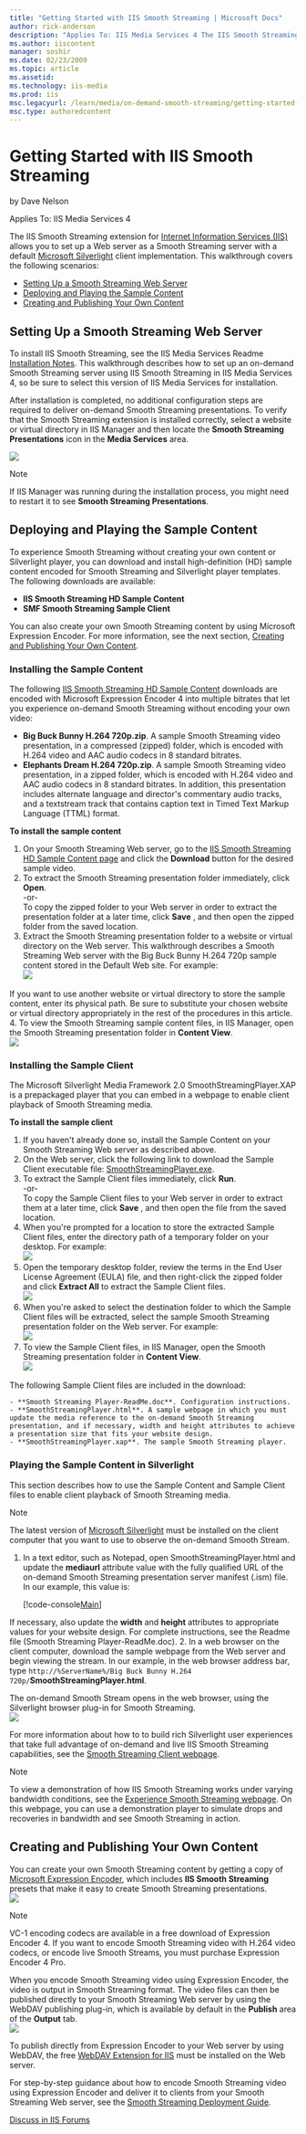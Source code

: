 ```yaml
---
title: "Getting Started with IIS Smooth Streaming | Microsoft Docs"
author: rick-anderson
description: "Applies To: IIS Media Services 4 The IIS Smooth Streaming extension for Internet Information Services (IIS) allows you to set up a Web server as a Smooth Str..."
ms.author: iiscontent
manager: soshir
ms.date: 02/23/2009
ms.topic: article
ms.assetid: 
ms.technology: iis-media
ms.prod: iis
msc.legacyurl: /learn/media/on-demand-smooth-streaming/getting-started-with-iis-smooth-streaming
msc.type: authoredcontent
---
```

Getting Started with IIS Smooth Streaming
====================
by Dave Nelson

Applies To: IIS Media Services 4

The IIS Smooth Streaming extension for [Internet Information Services (IIS)](https://go.microsoft.com/?linkid=9652406) allows you to set up a Web server as a Smooth Streaming server with a default [Microsoft Silverlight](https://go.microsoft.com/?linkid=9652120) client implementation. This walkthrough covers the following scenarios:

- [Setting Up a Smooth Streaming Web Server](getting-started-with-iis-smooth-streaming.md#setup)
- [Deploying and Playing the Sample Content](getting-started-with-iis-smooth-streaming.md#content)
- [Creating and Publishing Your Own Content](getting-started-with-iis-smooth-streaming.md#encode)

<a id="setup"></a>

## Setting Up a Smooth Streaming Web Server

To install IIS Smooth Streaming, see the IIS Media Services Readme [Installation Notes](https://go.microsoft.com/?linkid=9752847). This walkthrough describes how to set up an on-demand Smooth Streaming server using IIS Smooth Streaming in IIS Media Services 4, so be sure to select this version of IIS Media Services for installation.

After installation is completed, no additional configuration steps are required to deliver on-demand Smooth Streaming presentations. To verify that the Smooth Streaming extension is installed correctly, select a website or virtual directory in IIS Manager and then locate the **Smooth Streaming Presentations** icon in the **Media Services** area.  
  
![](getting-started-with-iis-smooth-streaming/_static/image1.png)

> [!NOTE]
> If IIS Manager was running during the installation process, you might need to restart it to see **Smooth Streaming Presentations**.

<a id="content"></a>

## Deploying and Playing the Sample Content

To experience Smooth Streaming without creating your own content or Silverlight player, you can download and install high-definition (HD) sample content encoded for Smooth Streaming and Silverlight player templates. The following downloads are available:

- **IIS Smooth Streaming HD Sample Content**
- **SMF Smooth Streaming Sample Client**

You can also create your own Smooth Streaming content by using Microsoft Expression Encoder. For more information, see the next section, [Creating and Publishing Your Own Content](getting-started-with-iis-smooth-streaming.md#encode).

### Installing the Sample Content

The following [IIS Smooth Streaming HD Sample Content](https://go.microsoft.com/?linkid=9652408) downloads are encoded with Microsoft Expression Encoder 4 into multiple bitrates that let you experience on-demand Smooth Streaming without encoding your own video:

- **Big Buck Bunny H.264 720p.zip**. A sample Smooth Streaming video presentation, in a compressed (zipped) folder, which is encoded with H.264 video and AAC audio codecs in 8 standard bitrates.
- **Elephants Dream H.264 720p.zip**. A sample Smooth Streaming video presentation, in a zipped folder, which is encoded with H.264 video and AAC audio codecs in 8 standard bitrates. In addition, this presentation includes alternate language and director's commentary audio tracks, and a textstream track that contains caption text in Timed Text Markup Language (TTML) format.

**To install the sample content**

1. On your Smooth Streaming Web server, go to the [IIS Smooth Streaming HD Sample Content page](https://go.microsoft.com/?linkid=9652408) and click the **Download** button for the desired sample video.
2. To extract the Smooth Streaming presentation folder immediately, click **Open**.  
 -or-  
 To copy the zipped folder to your Web server in order to extract the presentation folder at a later time, click     **Save** , and then open the zipped folder from the saved location.
3. Extract the Smooth Streaming presentation folder to a website or virtual directory on the Web server. This walkthrough describes a Smooth Streaming Web server with the Big Buck Bunny H.264 720p sample content stored in the Default Web site. For example:  
    ![](getting-started-with-iis-smooth-streaming/_static/image2.png)  
  
 If you want to use another website or virtual directory to store the sample content, enter its physical path. Be sure to substitute your chosen website or virtual directory appropriately in the rest of the procedures in this article.
4. To view the Smooth Streaming sample content files, in IIS Manager, open the Smooth Streaming presentation folder in **Content View**.  
    ![](getting-started-with-iis-smooth-streaming/_static/image3.png)

### Installing the Sample Client

The Microsoft Silverlight Media Framework 2.0 SmoothStreamingPlayer.XAP is a prepackaged player that you can embed in a webpage to enable client playback of Smooth Streaming media.

**To install the sample client**

1. If you haven't already done so, install the Sample Content on your Smooth Streaming Web server as described above.
2. On the Web server, click the following link to download the Sample Client executable file: [SmoothStreamingPlayer.exe](https://go.microsoft.com/?linkid=9752687).
3. To extract the Sample Client files immediately, click **Run**.  
 -or-  
 To copy the Sample Client files to your Web server in order to extract them at a later time, click     **Save** , and then open the file from the saved location.
4. When you're prompted for a location to store the extracted Sample Client files, enter the directory path of a temporary folder on your desktop. For example:  
    ![](getting-started-with-iis-smooth-streaming/_static/image4.png)
5. Open the temporary desktop folder, review the terms in the End User License Agreement (EULA) file, and then right-click the zipped folder and click **Extract All** to extract the Sample Client files.  
    ![](getting-started-with-iis-smooth-streaming/_static/image5.png)
6. When you're asked to select the destination folder to which the Sample Client files will be extracted, select the sample Smooth Streaming presentation folder on the Web server. For example:  
    ![](getting-started-with-iis-smooth-streaming/_static/image6.png)
7. To view the Sample Client files, in IIS Manager, open the Smooth Streaming presentation folder in **Content View**.  
    ![](getting-started-with-iis-smooth-streaming/_static/image7.png)  
  
 The following Sample Client files are included in the download: 

    - **Smooth Streaming Player-ReadMe.doc**. Configuration instructions.
    - **SmoothStreamingPlayer.html**. A sample webpage in which you must update the media reference to the on-demand Smooth Streaming presentation, and if necessary, width and height attributes to achieve a presentation size that fits your website design.
    - **SmoothStreamingPlayer.xap**. The sample Smooth Streaming player.

### Playing the Sample Content in Silverlight

This section describes how to use the Sample Content and Sample Client files to enable client playback of Smooth Streaming media.

> [!NOTE]
> The latest version of [Microsoft Silverlight](https://go.microsoft.com/?linkid=9652120) must be installed on the client computer that you want to use to observe the on-demand Smooth Stream.


1. In a text editor, such as Notepad, open SmoothStreamingPlayer.html and update the **mediaurl** attribute value with the fully qualified URL of the on-demand Smooth Streaming presentation server manifest (.ism) file. In our example, this value is:  

    [!code-console[Main](getting-started-with-iis-smooth-streaming/samples/sample1.cmd)]

 If necessary, also update the     **width** and     **height** attributes to appropriate values for your website design. For complete instructions, see the Readme file (Smooth Streaming Player-ReadMe.doc).
2. In a web browser on the client computer, download the sample webpage from the Web server and begin viewing the stream. In our example, in the web browser address bar, type `http://%ServerName%/Big Buck Bunny H.264 720p/`**SmoothStreamingPlayer.html**.  
  
 The on-demand Smooth Stream opens in the web browser, using the Silverlight browser plug-in for Smooth Streaming.  
    ![](getting-started-with-iis-smooth-streaming/_static/image8.png)

For more information about how to to build rich Silverlight user experiences that take full advantage of on-demand and live IIS Smooth Streaming capabilities, see the [Smooth Streaming Client webpage](https://go.microsoft.com/?linkid=9752845).


> [!NOTE]
> To view a demonstration of how IIS Smooth Streaming works under varying bandwidth conditions, see the [Experience Smooth Streaming webpage](https://go.microsoft.com/?linkid=9752846). On this webpage, you can use a demonstration player to simulate drops and recoveries in bandwidth and see Smooth Streaming in action.

<a id="encode"></a>

## Creating and Publishing Your Own Content

You can create your own Smooth Streaming content by getting a copy of [Microsoft Expression Encoder](https://go.microsoft.com/?linkid=9652410), which includes **IIS Smooth Streaming** presets that make it easy to create Smooth Streaming presentations.  
![](getting-started-with-iis-smooth-streaming/_static/image9.png)

> [!NOTE]
> VC-1 encoding codecs are available in a free download of Expression Encoder 4. If you want to encode Smooth Streaming video with H.264 video codecs, or encode live Smooth Streams, you must purchase Expression Encoder 4 Pro.

When you encode Smooth Streaming video using Expression Encoder, the video is output in Smooth Streaming format. The video files can then be published directly to your Smooth Streaming Web server by using the WebDAV publishing plug-in, which is available by default in the **Publish** area of the **Output** tab.  
![](getting-started-with-iis-smooth-streaming/_static/image10.png)

To publish directly from Expression Encoder to your Web server by using WebDAV, the free [WebDAV Extension for IIS](https://go.microsoft.com/?linkid=9652412) must be installed on the Web server.

For step-by-step guidance about how to encode Smooth Streaming video using Expression Encoder and deliver it to clients from your Smooth Streaming Web server, see the [Smooth Streaming Deployment Guide](https://go.microsoft.com/?linkid=9689879).
  
  
[Discuss in IIS Forums](https://forums.iis.net/1145.aspx)